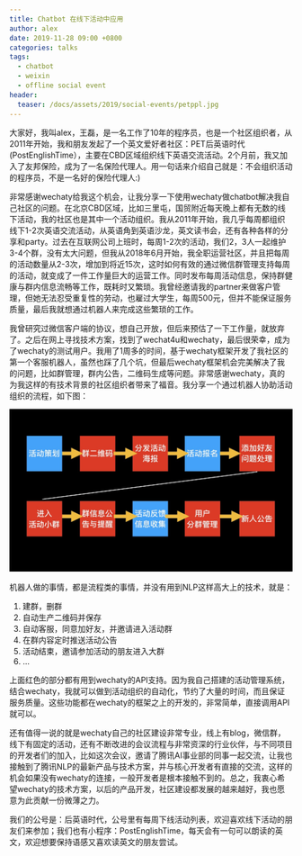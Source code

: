```yaml
---
title: Chatbot 在线下活动中应用
author: alex
date: 2019-11-28 09:00 +0800
categories: talks
tags:
  - chatbot
  - weixin
  - offline social event
header:
  teaser: /docs/assets/2019/social-events/petppl.jpg
---
```


大家好，我叫alex，王磊，是一名工作了10年的程序员，也是一个社区组织者，从2011年开始，我和朋友发起了一个英文爱好者社区：PET后英语时代(PostEnglishTime），主要在CBD区域组织线下英语交流活动。2个月前，我又加入了友邦保险，成为了一名保险代理人。用一句话来介绍自己就是：不会组织活动的程序员，不是一名好的保险代理人:)

非常感谢wechaty给我这个机会，让我分享一下使用wechaty做chatbot解决我自己社区的问题。在北京CBD区域，比如三里屯，国贸附近每天晚上都有无数的线下活动，我的社区也是其中一个活动组织。我从2011年开始，我几乎每周都组织线下1-2次英语交流活动，从英语角到英语沙龙，英文读书会，还有各种各样的分享和party。过去在互联网公司上班时，每周1-2次的活动，我们2，3人一起维护3-4个群，没有太大问题，但我从2018年6月开始，我全职运营社区，并且把每周的活动数量从2-3次，增加到将近15次，这时如何有效的通过微信群管理支持每周的活动，就变成了一件工作量巨大的运营工作。同时发布每周活动信息，保持群健康与群内信息流畅等工作，既耗时又繁琐。我曾经邀请我的partner来做客户管理，但她无法忍受重复性的劳动，也雇过大学生，每周500元，但并不能保证服务质量，最后我就想通过机器人来完成这些繁琐的工作。

我曾研究过微信客户端的协议，想自己开放，但后来预估了一下工作量，就放弃了。之后在网上寻找技术方案，找到了wechat4u和wechaty，最后很荣幸，成为了wechaty的测试用户。我用了1周多的时间，基于wechaty框架开发了我社区的第一个客服机器人，虽然也踩了几个坑，但最后wechaty框架机会完美解决了我的问题，比如群管理，群内公告，二维码生成等问题。非常感谢wechaty，真的为我这样的有技术背景的社区组织者带来了福音。我分享一个通过机器人协助活动组织的流程，如下图：

![events](/docs/assets/2019/social-events/process.jpg)

机器人做的事情，都是流程类的事情，并没有用到NLP这样高大上的技术，就是：
1. 建群，删群
1. 自动生产二维码并保存
1. 自动客服，同意加好友，并邀请进入活动群
1. 在群内容定时推送活动公告
1. 活动结束，邀请参加活动的朋友进入大群
1. ...

上面红色的部分都有用到wechaty的API支持。因为我自己搭建的活动管理系统，结合wechaty，我就可以做到活动组织的自动化，节约了大量的时间，而且保证服务质量。这些功能都在wechaty的框架之上的开发的，非常简单，直接调用API就可以。

还有值得一说的就是wechaty自己的社区建设非常专业，线上有blog，微信群，线下有固定的活动，还有不断改进的会议流程与非常资深的行业伙伴，与不同项目的开发者们的加入，比如这次会议，邀请了腾讯AI事业部的同事一起交流，让我也接触到了腾讯NLP的最新产品与技术方案，并与核心开发者有直接的交流，这样的机会如果没有wechaty的连接，一般开发者是根本接触不到的。总之，我衷心希望wechaty的技术方案，以后的产品开发，社区建设都发展的越来越好，我也愿意为此贡献一份微薄之力。

我们的公号是：后英语时代，公号里有每周下线活动列表，欢迎喜欢线下活动的朋友们来参加；我们也有小程序：PostEnglishTime，每天会有一句可以朗读的英文，欢迎想要保持语感又喜欢读英文的朋友尝试。